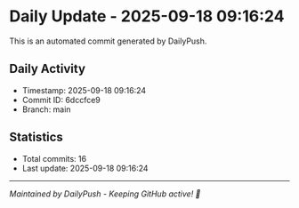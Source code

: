 # Daily Update - 2025-09-18 09:16:24

This is an automated commit generated by DailyPush.

## Daily Activity
- Timestamp: 2025-09-18 09:16:24
- Commit ID: 6dccfce9
- Branch: main

## Statistics
- Total commits: 16
- Last update: 2025-09-18 09:16:24

---
*Maintained by DailyPush - Keeping GitHub active! 🚀*
